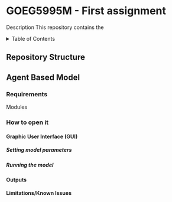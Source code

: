 # GOEG5995M - First assignment
Description
This repository contains the

<details>
  <summary>Table of Contents</summary>
  
  ## Contents
  1. [Repository Structure](#repository-structure)
  2. [Agent Based Model](#agent-based-model)
      1. [Requirements](#requirements)
      1. [How to open it](#how-to-open-it)
      2. [Graphic User Interface](#graphic-user-interface-gui)
      3. [Outputs](#outputs)
      4. [Limitations and Known Issues](#limitationsknown-issues)
</details>




## Repository Structure



## Agent Based Model

### Requirements
Modules

### How to open it
#### Graphic User Interface (GUI)
##### Setting model parameters
##### Running the model 
#### Outputs
#### Limitations/Known Issues
